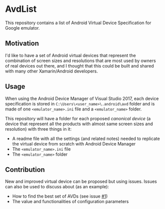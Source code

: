 # AvdList
This repository contains a list of Android Virtual Device Specification for Google emulator.

## Motivation
I'd like to have a set of Android virtual devices that represent the combination of screen sizes and resolutions that are most used by owners of real devices out there, and I thought that this could be built and shared with many other Xamarin/Android developers.

## Usage
When using the Android Device Manager of Visual Studio 2017, each device specification is stored in `C:\Users\<user_name>\.android\avd` folder and is made of one `<emulator_name>.ini` file and a `<emulator_name>` folder.

This repository will have a folder for each proposed _canonical device_ (a device that represent all the products with almost same screen sizes and resolution) with three things in it:
- A readme file with all the settings (and related notes) needed to replicate the virtual device from scratch with Android Device Manager
- The `<emulator_name>.ini` file 
- The `<emulator_name>` folder

## Contribution
New and improved virtual device can be proposed but using issues.
Issues can also be used to discuss about (as an example):
- How to find the best set of AVDs (see issue [#1](https://github.com/ncarandini/AvdList/issues/1))
- The value and functionalities of configuration parameters
